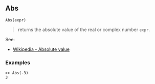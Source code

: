 ## Abs

```
Abs(expr)
```

> returns the absolute value of the real or complex number `expr`.
  

See:
* [Wikipedia - Absolute value](http://en.wikipedia.org/wiki/Absolute_value)
 

### Examples

```
>> Abs(-3)
3
```
